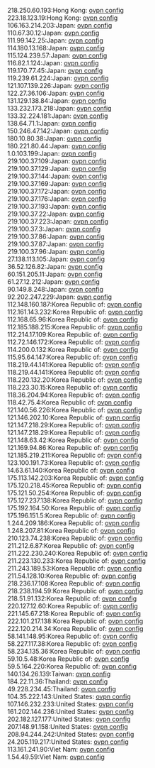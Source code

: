 218.250.60.193:Hong Kong: [ovpn config](vpn/218_250_60_193.ovpn)  
223.18.123.19:Hong Kong: [ovpn config](vpn/223_18_123_19.ovpn)  
106.163.214.203:Japan: [ovpn config](vpn/106_163_214_203.ovpn)  
110.67.30.12:Japan: [ovpn config](vpn/110_67_30_12.ovpn)  
111.99.142.25:Japan: [ovpn config](vpn/111_99_142_25.ovpn)  
114.180.13.168:Japan: [ovpn config](vpn/114_180_13_168.ovpn)  
115.124.239.57:Japan: [ovpn config](vpn/115_124_239_57.ovpn)  
116.82.1.124:Japan: [ovpn config](vpn/116_82_1_124.ovpn)  
119.170.77.45:Japan: [ovpn config](vpn/119_170_77_45.ovpn)  
119.239.61.224:Japan: [ovpn config](vpn/119_239_61_224.ovpn)  
121.107.139.226:Japan: [ovpn config](vpn/121_107_139_226.ovpn)  
122.27.36.106:Japan: [ovpn config](vpn/122_27_36_106.ovpn)  
131.129.138.84:Japan: [ovpn config](vpn/131_129_138_84.ovpn)  
133.232.173.218:Japan: [ovpn config](vpn/133_232_173_218.ovpn)  
133.32.224.181:Japan: [ovpn config](vpn/133_32_224_181.ovpn)  
138.64.71.1:Japan: [ovpn config](vpn/138_64_71_1.ovpn)  
150.246.47.142:Japan: [ovpn config](vpn/150_246_47_142.ovpn)  
180.10.80.38:Japan: [ovpn config](vpn/180_10_80_38.ovpn)  
180.221.80.44:Japan: [ovpn config](vpn/180_221_80_44.ovpn)  
1.0.103.199:Japan: [ovpn config](vpn/1_0_103_199.ovpn)  
219.100.37.109:Japan: [ovpn config](vpn/219_100_37_109.ovpn)  
219.100.37.129:Japan: [ovpn config](vpn/219_100_37_129.ovpn)  
219.100.37.144:Japan: [ovpn config](vpn/219_100_37_144.ovpn)  
219.100.37.169:Japan: [ovpn config](vpn/219_100_37_169.ovpn)  
219.100.37.172:Japan: [ovpn config](vpn/219_100_37_172.ovpn)  
219.100.37.176:Japan: [ovpn config](vpn/219_100_37_176.ovpn)  
219.100.37.193:Japan: [ovpn config](vpn/219_100_37_193.ovpn)  
219.100.37.22:Japan: [ovpn config](vpn/219_100_37_22.ovpn)  
219.100.37.223:Japan: [ovpn config](vpn/219_100_37_223.ovpn)  
219.100.37.3:Japan: [ovpn config](vpn/219_100_37_3.ovpn)  
219.100.37.86:Japan: [ovpn config](vpn/219_100_37_86.ovpn)  
219.100.37.87:Japan: [ovpn config](vpn/219_100_37_87.ovpn)  
219.100.37.96:Japan: [ovpn config](vpn/219_100_37_96.ovpn)  
27.138.113.105:Japan: [ovpn config](vpn/27_138_113_105.ovpn)  
36.52.126.82:Japan: [ovpn config](vpn/36_52_126_82.ovpn)  
60.151.205.11:Japan: [ovpn config](vpn/60_151_205_11.ovpn)  
61.27.12.212:Japan: [ovpn config](vpn/61_27_12_212.ovpn)  
90.149.8.248:Japan: [ovpn config](vpn/90_149_8_248.ovpn)  
92.202.247.229:Japan: [ovpn config](vpn/92_202_247_229.ovpn)  
112.148.160.187:Korea Republic of: [ovpn config](vpn/112_148_160_187.ovpn)  
112.161.143.232:Korea Republic of: [ovpn config](vpn/112_161_143_232.ovpn)  
112.168.65.96:Korea Republic of: [ovpn config](vpn/112_168_65_96.ovpn)  
112.185.188.215:Korea Republic of: [ovpn config](vpn/112_185_188_215.ovpn)  
112.214.17.109:Korea Republic of: [ovpn config](vpn/112_214_17_109.ovpn)  
112.72.146.172:Korea Republic of: [ovpn config](vpn/112_72_146_172.ovpn)  
114.200.0.132:Korea Republic of: [ovpn config](vpn/114_200_0_132.ovpn)  
115.95.64.147:Korea Republic of: [ovpn config](vpn/115_95_64_147.ovpn)  
118.219.44.141:Korea Republic of: [ovpn config](vpn/118_219_44_141.ovpn)  
118.219.44.141:Korea Republic of: [ovpn config](vpn/118_219_44_141.ovpn)  
118.220.132.20:Korea Republic of: [ovpn config](vpn/118_220_132_20.ovpn)  
118.223.30.15:Korea Republic of: [ovpn config](vpn/118_223_30_15.ovpn)  
118.36.204.94:Korea Republic of: [ovpn config](vpn/118_36_204_94.ovpn)  
118.42.75.4:Korea Republic of: [ovpn config](vpn/118_42_75_4.ovpn)  
121.140.56.226:Korea Republic of: [ovpn config](vpn/121_140_56_226.ovpn)  
121.146.202.10:Korea Republic of: [ovpn config](vpn/121_146_202_10.ovpn)  
121.147.218.29:Korea Republic of: [ovpn config](vpn/121_147_218_29.ovpn)  
121.147.218.29:Korea Republic of: [ovpn config](vpn/121_147_218_29.ovpn)  
121.148.63.42:Korea Republic of: [ovpn config](vpn/121_148_63_42.ovpn)  
121.169.94.86:Korea Republic of: [ovpn config](vpn/121_169_94_86.ovpn)  
121.185.219.211:Korea Republic of: [ovpn config](vpn/121_185_219_211.ovpn)  
123.100.191.73:Korea Republic of: [ovpn config](vpn/123_100_191_73.ovpn)  
14.63.61.140:Korea Republic of: [ovpn config](vpn/14_63_61_140.ovpn)  
175.113.142.203:Korea Republic of: [ovpn config](vpn/175_113_142_203.ovpn)  
175.120.218.45:Korea Republic of: [ovpn config](vpn/175_120_218_45.ovpn)  
175.121.50.254:Korea Republic of: [ovpn config](vpn/175_121_50_254.ovpn)  
175.127.237.138:Korea Republic of: [ovpn config](vpn/175_127_237_138.ovpn)  
175.192.164.50:Korea Republic of: [ovpn config](vpn/175_192_164_50.ovpn)  
175.196.151.5:Korea Republic of: [ovpn config](vpn/175_196_151_5.ovpn)  
1.244.209.186:Korea Republic of: [ovpn config](vpn/1_244_209_186.ovpn)  
1.248.207.81:Korea Republic of: [ovpn config](vpn/1_248_207_81.ovpn)  
210.123.74.238:Korea Republic of: [ovpn config](vpn/210_123_74_238.ovpn)  
211.212.6.87:Korea Republic of: [ovpn config](vpn/211_212_6_87.ovpn)  
211.222.230.240:Korea Republic of: [ovpn config](vpn/211_222_230_240.ovpn)  
211.223.130.233:Korea Republic of: [ovpn config](vpn/211_223_130_233.ovpn)  
211.243.189.53:Korea Republic of: [ovpn config](vpn/211_243_189_53.ovpn)  
211.54.128.10:Korea Republic of: [ovpn config](vpn/211_54_128_10.ovpn)  
218.236.17.108:Korea Republic of: [ovpn config](vpn/218_236_17_108.ovpn)  
218.238.194.59:Korea Republic of: [ovpn config](vpn/218_238_194_59.ovpn)  
218.51.91.132:Korea Republic of: [ovpn config](vpn/218_51_91_132.ovpn)  
220.127.12.60:Korea Republic of: [ovpn config](vpn/220_127_12_60.ovpn)  
221.145.67.218:Korea Republic of: [ovpn config](vpn/221_145_67_218.ovpn)  
222.101.217.138:Korea Republic of: [ovpn config](vpn/222_101_217_138.ovpn)  
222.120.214.34:Korea Republic of: [ovpn config](vpn/222_120_214_34.ovpn)  
58.141.148.95:Korea Republic of: [ovpn config](vpn/58_141_148_95.ovpn)  
58.227.117.38:Korea Republic of: [ovpn config](vpn/58_227_117_38.ovpn)  
58.234.135.36:Korea Republic of: [ovpn config](vpn/58_234_135_36.ovpn)  
59.10.5.48:Korea Republic of: [ovpn config](vpn/59_10_5_48.ovpn)  
59.5.164.220:Korea Republic of: [ovpn config](vpn/59_5_164_220.ovpn)  
140.134.26.139:Taiwan: [ovpn config](vpn/140_134_26_139.ovpn)  
184.22.11.36:Thailand: [ovpn config](vpn/184_22_11_36.ovpn)  
49.228.234.45:Thailand: [ovpn config](vpn/49_228_234_45.ovpn)  
104.35.222.143:United States: [ovpn config](vpn/104_35_222_143.ovpn)  
107.146.232.233:United States: [ovpn config](vpn/107_146_232_233.ovpn)  
161.202.144.236:United States: [ovpn config](vpn/161_202_144_236.ovpn)  
202.182.127.177:United States: [ovpn config](vpn/202_182_127_177.ovpn)  
207.148.91.158:United States: [ovpn config](vpn/207_148_91_158.ovpn)  
208.94.244.242:United States: [ovpn config](vpn/208_94_244_242.ovpn)  
24.205.119.217:United States: [ovpn config](vpn/24_205_119_217.ovpn)  
113.161.241.90:Viet Nam: [ovpn config](vpn/113_161_241_90.ovpn)  
1.54.49.59:Viet Nam: [ovpn config](vpn/1_54_49_59.ovpn)  
